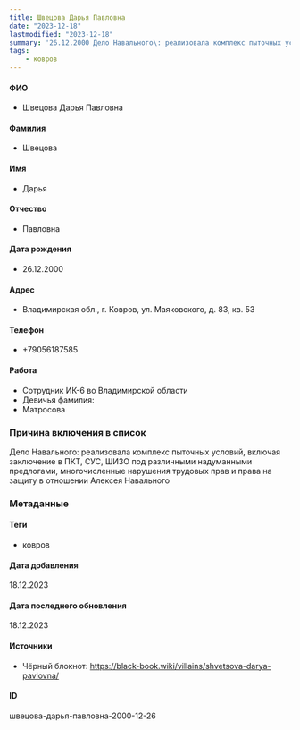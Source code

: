 ```yaml
---
title: Швецова Дарья Павловна
date: "2023-12-18"
lastmodified: "2023-12-18"
summary: '26.12.2000 Дело Навального\: реализовала комплекс пыточных условий, включая заключение в ПКТ, СУС, ШИЗО под различными надуманными предлогами, многочисленные нарушения трудовых прав и права на защиту в отношении Алексея Навального'
tags: 
    - ковров
---
```

<!--# pp2-->
<!--## Фигурант-->
<!--### Личные данные-->
#### ФИО
- Швецова Дарья Павловна
#### Фамилия
- Швецова
#### Имя
- Дарья
#### Отчество
- Павловна
#### Дата рождения
- 26.12.2000
#### Адрес
- Владимирская обл., г. Ковров, ул. Маяковского, д. 83, кв. 53
#### Телефон
- +79056187585
#### Работа
- Сотрудник ИК-6 во Владимирской области
- Девичья фамилия:
- Матросова
### Причина включения в список
Дело Навального: реализовала комплекс пыточных условий, включая заключение в ПКТ, СУС, ШИЗО под различными надуманными предлогами, многочисленные нарушения трудовых прав и права на защиту в отношении Алексея Навального
### Метаданные
#### Теги
- ковров
#### Дата добавления
18.12.2023
#### Дата последнего обновления
18.12.2023
#### Источники
- Чёрный блокнот: https://black-book.wiki/villains/shvetsova-darya-pavlovna/
#### ID
швецова-дарья-павловна-2000-12-26
<!--## END;-->
